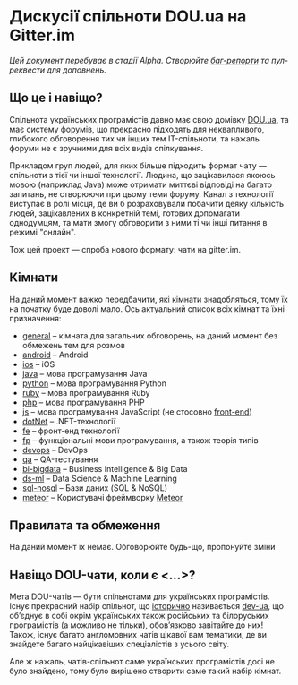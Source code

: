 # Дискусії спільноти DOU.ua на Gitter.im

*Цей документ перебуває в стадії Alpha. Створюйте [баг-репорти](https://github.com/dou-ua/general/issues) та пул-реквести для доповнень.*

## Що це і навіщо?

Спільнота українських програмістів давно має свою домівку [DOU.ua](http://dou.ua), та має систему форумів, що прекрасно підходять для неквапливого, глибокого обговорення тих чи інших тем IT-спільноти, та нажаль форуми не є зручними для всіх видів спілкування.

Прикладом груп людей, для яких більше підходить формат чату — спільноти з тієї чи іншої технології. Людина, що
зацікавилася якоюсь мовою (наприклад Java) може отримати миттєві відповіді на багато запитань, не створюючи при цьому теми форуму. Канал з технології виступає в ролі місця, де ви б розраховували побачити деяку кількість людей,
зацікавлених в конкретній темі, готових допомагати однодумцям, та мати змогу обговорити з ними ті чи
інші питання в режимі "онлайн".

Тож цей проект — спроба нового формату: чати на gitter.im.

## Кімнати

На даний момент важко передбачити, які кімнати знадобляться, тому їх на початку буде доволі мало. Ось актуальний список всіх кімнат та їхні призначення:

- [general](https://gitter.im/dou-ua/general) – кімната для загальних обговорень, на даний момент без обмежень
  тем для розмов
- [android](https://gitter.im/dou-ua/android) – Android
- [ios](https://gitter.im/dou-ua/ios) – iOS
- [java](https://gitter.im/dou-ua/java) – мова програмування Java
- [python](https://gitter.im/dou-ua/python) – мова програмування Python
- [ruby](https://gitter.im/dou-ua/ruby) – мова програмування Ruby
- [php](https://gitter.im/dou-ua/php) – мова програмування PHP
- [js](https://gitter.im/dou-ua/php) – мова програмування JavaScript (не стосовно [front-end](https://gitter.im/dou-ua/fe))
- [dotNet](https://gitter.im/dou-ua/dotNet) – .NET-технології
- [fe](https://gitter.im/dou-ua/fe) – фронт-енд технології
- [fp](https://gitter.im/dou-ua/fp) – функціональні мови програмування, а також теорія типів
- [devops](https://gitter.im/dou-ua/devops) – DevOps
- [qa](https://gitter.im/dou-ua/qa) – QA-тестування
- [bi-bigdata](https://gitter.im/dou-ua/bi-bigdata) – Business Intelligence & Big Data
- [ds-ml](https://gitter.im/dou-ua/ds-ml) – Data Science & Machine Learning
- [sql-nosql](https://gitter.im/dou-ua/sql-nosql) – Бази даних (SQL & NoSQL)
- [meteor](https://gitter.im/dou-ua/meteor) – Користувачі фреймворку [Meteor](https://www.meteor.com/)

## Правилата та обмеження

На даний момент їх немає. Обговорюйте будь-що, пропонуйте зміни

## Навіщо DOU-чати, коли є <...>?

Мета DOU-чатів — бути спільнотами для українських програмістів. Існує прекрасний набір спільнот, що [історично](https://gist.github.com/listochkin/c81c198a2b7b044a0dc5) називається [dev-ua](https://gitter.im/dev-ua), що об’єднує в собі окрім українських також російських та білоруських програмістів (а можливо не тільки), обов’язково завітайте до них! Також, існує багато англомовних чатів цікавої вам тематики, де ви знайдете багато найцікавіших спеціалістів з усього світу.

Але ж нажаль, чатів-спільнот саме українських програмістів досі не було знайдено, тому було вирішено створити саме такий набір кімнат.

